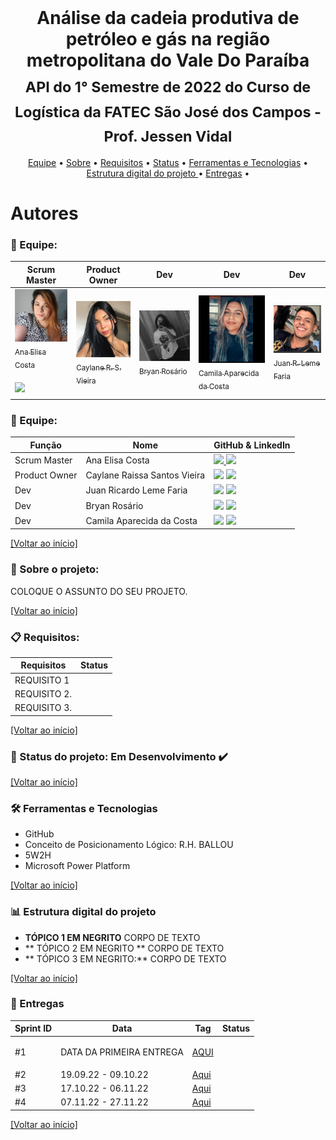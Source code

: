 <br id="inicio">

<h1 align="center">Análise da cadeia produtiva de petróleo e gás na região metropolitana do Vale Do Paraíba <br><sub>API do 1° Semestre de 2022 do Curso de Logística da FATEC São José dos Campos - Prof. Jessen Vidal </h1></sub>
 <p align="center">
     <a href="#equipe">Equipe</a> • 
     <a href="#sobre">Sobre</a> • 
     <a href="#requisitos">Requisitos</a> •
     <a href="#status">Status</a> •
     <a href="#techtools">Ferramentas e Tecnologias</a> •
     <a href="#estrutura-pastas">Estrutura digital do projeto </a> • 
     <a href="#entregas">Entregas</a> • 
 
 # Autores

 ### :busts_in_silhouette: Equipe:
 Scrum Master | Product Owner | Dev | Dev | Dev |
 -------------|---------------|-----|-----|-----|
 [<img src="https://github.com/anaelisac/Imagens/blob/main/ana%20temp.png" width=115><br><sub>Ana Elisa Costa</sub><br><sub>](https://github.com/anaelisac)</sub><br><a href="https://www.linkedin.com/in/ana-elisa-costa-a9a32122" target="_blank"> <img src="https://img.shields.io/badge/linkedin-%230077B5.svg?&style=for-the-badge&logo=linkedin&logoColor=54C5CE&color=292A2D" /></a><sub> | [<img src="https://github.com/anaelisac/Imagens/blob/main/cay%20temp.jpg" width=115><br><sub>Caylane R. S. Vieira</sub>](https://github.com/caylaneraissa) | [<img src="https://github.com/anaelisac/Imagens/blob/main/bry%20temp.jpg" width=115><br><sub>Bryan Rosário</sub>](https://github.com/bryanrosario) | [<img src="https://github.com/anaelisac/Imagens/blob/main/camila%20temp.jpg" width=115><br><sub>Camila Aparecida da Costa</sub>](https://github.com/camilacosta29) | [<img src="https://github.com/anaelisac/Imagens/blob/main/juan%20temp.jpg" width=115><br><sub>Juan R. Leme Faria</sub>](https://github.com/juanfaria01)

<span id="equipe">

### :busts_in_silhouette: Equipe:
Função | Nome | GitHub & LinkedIn
-------|------|-------------------
Scrum Master | Ana Elisa Costa | [<img src="https://img.shields.io/badge/github%20-%23121011.svg?&style=for-the-badge&logo=github&logoColor=54C5CE&color=292A2D"/>](https://github.com/anaelisac)<a href="https://www.linkedin.com/in/ana-elisa-costa-a9a32122" target="_blank"> <img src="https://img.shields.io/badge/linkedin-%230077B5.svg?&style=for-the-badge&logo=linkedin&logoColor=54C5CE&color=292A2D" /></a>
Product Owner | Caylane Raissa Santos Vieira | [<img src="https://img.shields.io/badge/github%20-%23121011.svg?&style=for-the-badge&logo=github&logoColor=54C5CE&color=292A2D"/>](https://github.com/caylaneraissa) [<img src="https://img.shields.io/badge/linkedin-%230077B5.svg?&style=for-the-badge&logo=linkedin&logoColor=54C5CE&color=292A2D" />](#)
Dev | Juan Ricardo Leme Faria | [<img src="https://img.shields.io/badge/github%20-%23121011.svg?&style=for-the-badge&logo=github&logoColor=54C5CE&color=292A2D"/>](https://github.com/juanfaria01) [<img src="https://img.shields.io/badge/linkedin-%230077B5.svg?&style=for-the-badge&logo=linkedin&logoColor=54C5CE&color=292A2D" />](https://www.linkedin.com/in/juan-faria-77b7a8237)
Dev | Bryan Rosário | [<img src="https://img.shields.io/badge/github%20-%23121011.svg?&style=for-the-badge&logo=github&logoColor=54C5CE&color=292A2D"/>](https://github.com/bryanrosario) [<img src="https://img.shields.io/badge/linkedin-%230077B5.svg?&style=for-the-badge&logo=linkedin&logoColor=54C5CE&color=292A2D" />](https://www.linkedin.com/in/bryan-ros%C3%A1rio-a05a6524b)
Dev | Camila Aparecida da Costa | [<img src="https://img.shields.io/badge/github%20-%23121011.svg?&style=for-the-badge&logo=github&logoColor=54C5CE&color=292A2D"/>](https://github.com/camilacosta29) [<img src="https://img.shields.io/badge/linkedin-%230077B5.svg?&style=for-the-badge&logo=linkedin&logoColor=54C5CE&color=292A2D" />](#)
 </p>
 
<a href="#inicio">[Voltar ao início]</a>


<span id="sobre">

### :mag_right: Sobre o projeto:
 <p>
  COLOQUE O ASSUNTO DO SEU PROJETO.
 </p>

<a href="#inicio">[Voltar ao início]</a>


<span id="requisitos">

### :clipboard: Requisitos:
 <p>

Requisitos |  Status 
-----------|----------
REQUISITO 1| 
 REQUISITO 2.|
REQUISITO 3.|
  

  
 </p>

<a href="#inicio">[Voltar ao início]</a>
 <span id="status">

 ### :bookmark_tabs: Status do projeto: Em Desenvolvimento ✔️	
  
 <a href="#inicio">[Voltar ao início]</a>
  
 <span id="techtools">
 
 ### :hammer_and_wrench: Ferramentas e Tecnologias
 - GitHub
 - Conceito de Posicionamento Lógico: R.H. BALLOU
 - 5W2H 
 - Microsoft Power Platform
  
 <a href="#inicio">[Voltar ao início]</a>
 
 
<span id="estrutura-pastas">
 
### :bar_chart: Estrutura digital do projeto
 
- **TÓPICO 1 EM NEGRITO** CORPO DE TEXTO
- ** TÓPICO 2 EM NEGRITO ** CORPO DE TEXTO
- ** TÓPICO 3 EM NEGRITO:** CORPO DE TEXTO


<a href="#inicio">[Voltar ao início]</a>
 
<span id="entregas">

### :dart: Entregas
 
Sprint ID | Data | Tag | Status
----------|------|-----|-------
#1 | DATA DA PRIMEIRA ENTREGA |  <p><a href="https://docs.google.com/presentation/d/17rwTee7pse5jXq31HDRbloESXkWf-d6v/edit#slide=id.p5">AQUI</a></p> | 
#2 | 19.09.22 - 09.10.22 | <a href="#"> Aqui</a> | 
#3 | 17.10.22 - 06.11.22 | <a href="#">Aqui</a> |  
#4 | 07.11.22 - 27.11.22 | <a href="#">Aqui</a> |  

<a href="#inicio">[Voltar ao início]</a>

